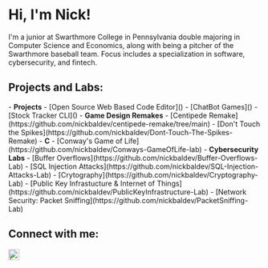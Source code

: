 <h1>Hi, I'm Nick! </h1>
I'm a junior at Swarthmore College in Pennsylvania double majoring in Computer Science and Economics, along with being a pitcher of the Swarthmore baseball team. Focus includes a specialization in software, cybersecurity, and fintech. 


<h2> Projects and Labs:</h2>  
- <b>Projects</b>  
  - [Open Source Web Based Code Editor]()  
  - [ChatBot Games]()   
  - [Stock Tracker CLI]()    
- <b>Game Design Remakes</b>  
  - [Centipede Remake](https://github.com/nickbaldev/centipede-remake/tree/main)
  - [Don't Touch the Spikes](https://github.com/nickbaldev/Dont-Touch-The-Spikes-Remake)
- <b>C</b>
  - [Conway's Game of Life](https://github.com/nickbaldev/Conways-GameOfLife-lab)
- <b>Cybersecurity Labs</b>
  - [Buffer Overflows](https://github.com/nickbaldev/Buffer-Overflows-Lab)
  - [SQL Injection Attacks](https://github.com/nickbaldev/SQL-Injection-Attacks-Lab)
  - [Crytography](https://github.com/nickbaldev/Cryptography-Lab)
  - [Public Key Infrastucture & Internet of Things](https://github.com/nickbaldev/PublicKeyInfrastructure-Lab)
  - [Network Security: Packet Sniffing](https://github.com/nickbaldev/PacketSniffing-Lab)



<h2> Connect with me:</h2>

[<img align="left" alt=" | LinkedIn" width="22px" src="https://cdn.jsdelivr.net/npm/simple-icons@v3/icons/linkedin.svg" />][linkedin]

[linkedin]: https://linkedin.com/in/
